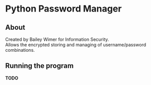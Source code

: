 # Python Password Manager
## About
Created by Bailey Wimer for Information Security.  
Allows the encrypted storing and managing of username/password combinations.  

## Running the program
**TODO**
